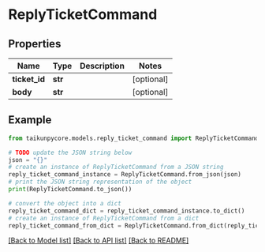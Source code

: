 # ReplyTicketCommand


## Properties

Name | Type | Description | Notes
------------ | ------------- | ------------- | -------------
**ticket_id** | **str** |  | [optional] 
**body** | **str** |  | [optional] 

## Example

```python
from taikunpycore.models.reply_ticket_command import ReplyTicketCommand

# TODO update the JSON string below
json = "{}"
# create an instance of ReplyTicketCommand from a JSON string
reply_ticket_command_instance = ReplyTicketCommand.from_json(json)
# print the JSON string representation of the object
print(ReplyTicketCommand.to_json())

# convert the object into a dict
reply_ticket_command_dict = reply_ticket_command_instance.to_dict()
# create an instance of ReplyTicketCommand from a dict
reply_ticket_command_from_dict = ReplyTicketCommand.from_dict(reply_ticket_command_dict)
```
[[Back to Model list]](../README.md#documentation-for-models) [[Back to API list]](../README.md#documentation-for-api-endpoints) [[Back to README]](../README.md)


